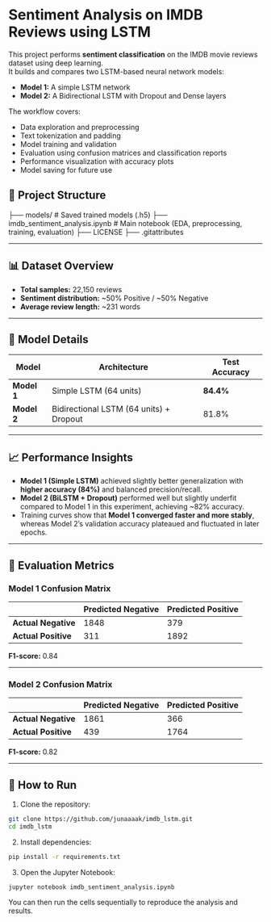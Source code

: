 # Sentiment Analysis on IMDB Reviews using LSTM

This project performs **sentiment classification** on the IMDB movie reviews dataset using deep learning.  
It builds and compares two LSTM-based neural network models:  
- **Model 1:** A simple LSTM network  
- **Model 2:** A Bidirectional LSTM with Dropout and Dense layers

The workflow covers:
- Data exploration and preprocessing  
- Text tokenization and padding  
- Model training and validation  
- Evaluation using confusion matrices and classification reports  
- Performance visualization with accuracy plots  
- Model saving for future use

## 📂 Project Structure
├── models/ # Saved trained models (.h5)
├── imdb_sentiment_analysis.ipynb # Main notebook (EDA, preprocessing, training, evaluation)
├── LICENSE
├── .gitattributes

---

## 📊 Dataset Overview

- **Total samples:** 22,150 reviews  
- **Sentiment distribution:** ~50% Positive / ~50% Negative  
- **Average review length:** ~231 words  

---
## 🧠 Model Details

| Model | Architecture | Test Accuracy |
|------|--------------|-------------|
| **Model 1** | Simple LSTM (64 units) | **84.4%** |
| **Model 2** | Bidirectional LSTM (64 units) + Dropout | 81.8% |

---

## 📈 Performance Insights

- **Model 1 (Simple LSTM)** achieved slightly better generalization with **higher accuracy (84%)** and balanced precision/recall.  
- **Model 2 (BiLSTM + Dropout)** performed well but slightly underfit compared to Model 1 in this experiment, achieving ~82% accuracy.  
- Training curves show that **Model 1 converged faster and more stably**, whereas Model 2’s validation accuracy plateaued and fluctuated in later epochs.  

---

## 🧪 Evaluation Metrics

### Model 1 Confusion Matrix
|            | Predicted Negative | Predicted Positive |
|------------|------------------|------------------|
| **Actual Negative** | 1848 | 379 |
| **Actual Positive** | 311 | 1892 |

**F1-score:** 0.84

---

### Model 2 Confusion Matrix
|            | Predicted Negative | Predicted Positive |
|------------|------------------|------------------|
| **Actual Negative** | 1861 | 366 |
| **Actual Positive** | 439 | 1764 |

**F1-score:** 0.82

---

## 🚀 How to Run

1. Clone the repository:
```bash
git clone https://github.com/junaaaak/imdb_lstm.git
cd imdb_lstm
```
2. Install dependencies:
```bash
pip install -r requirements.txt
```
3. Open the Jupyter Notebook:
```bash
jupyter notebook imdb_sentiment_analysis.ipynb
```

 You can then run the cells sequentially to reproduce the analysis and results.



